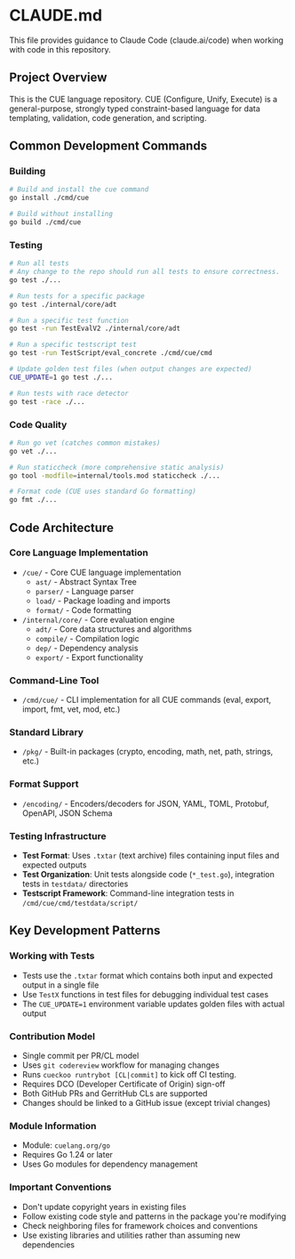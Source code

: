 # CLAUDE.md

This file provides guidance to Claude Code (claude.ai/code) when working with code in this repository.

## Project Overview

This is the CUE language repository. CUE (Configure, Unify, Execute) is a general-purpose, strongly typed constraint-based language for data templating, validation, code generation, and scripting.

## Common Development Commands

### Building
```bash
# Build and install the cue command
go install ./cmd/cue

# Build without installing
go build ./cmd/cue
```

### Testing

```bash
# Run all tests
# Any change to the repo should run all tests to ensure correctness.
go test ./...

# Run tests for a specific package
go test ./internal/core/adt

# Run a specific test function
go test -run TestEvalV2 ./internal/core/adt

# Run a specific testscript test
go test -run TestScript/eval_concrete ./cmd/cue/cmd

# Update golden test files (when output changes are expected)
CUE_UPDATE=1 go test ./...

# Run tests with race detector
go test -race ./...
```

### Code Quality
```bash
# Run go vet (catches common mistakes)
go vet ./...

# Run staticcheck (more comprehensive static analysis)
go tool -modfile=internal/tools.mod staticcheck ./...

# Format code (CUE uses standard Go formatting)
go fmt ./...
```

## Code Architecture

### Core Language Implementation
- `/cue/` - Core CUE language implementation
  - `ast/` - Abstract Syntax Tree
  - `parser/` - Language parser
  - `load/` - Package loading and imports
  - `format/` - Code formatting
- `/internal/core/` - Core evaluation engine
  - `adt/` - Core data structures and algorithms
  - `compile/` - Compilation logic
  - `dep/` - Dependency analysis
  - `export/` - Export functionality

### Command-Line Tool
- `/cmd/cue/` - CLI implementation for all CUE commands (eval, export, import, fmt, vet, mod, etc.)

### Standard Library
- `/pkg/` - Built-in packages (crypto, encoding, math, net, path, strings, etc.)

### Format Support
- `/encoding/` - Encoders/decoders for JSON, YAML, TOML, Protobuf, OpenAPI, JSON Schema

### Testing Infrastructure
- **Test Format**: Uses `.txtar` (text archive) files containing input files and expected outputs
- **Test Organization**: Unit tests alongside code (`*_test.go`), integration tests in `testdata/` directories
- **Testscript Framework**: Command-line integration tests in `/cmd/cue/cmd/testdata/script/`

## Key Development Patterns

### Working with Tests
- Tests use the `.txtar` format which contains both input and expected output in a single file
- Use `TestX` functions in test files for debugging individual test cases
- The `CUE_UPDATE=1` environment variable updates golden files with actual output

### Contribution Model
- Single commit per PR/CL model
- Uses `git codereview` workflow for managing changes
- Runs `cueckoo runtrybot [CL|commit]` to kick off CI testing.
- Requires DCO (Developer Certificate of Origin) sign-off
- Both GitHub PRs and GerritHub CLs are supported
- Changes should be linked to a GitHub issue (except trivial changes)

### Module Information
- Module: `cuelang.org/go`
- Requires Go 1.24 or later
- Uses Go modules for dependency management

### Important Conventions
- Don't update copyright years in existing files
- Follow existing code style and patterns in the package you're modifying
- Check neighboring files for framework choices and conventions
- Use existing libraries and utilities rather than assuming new dependencies
